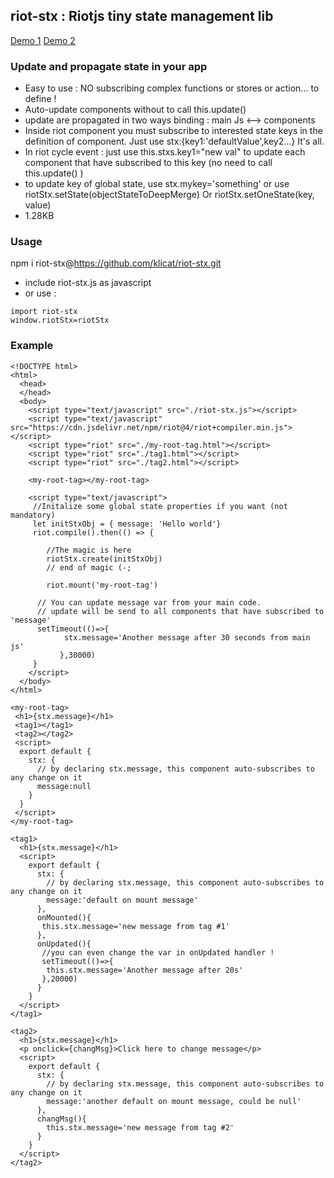 ## riot-stx : Riotjs tiny state management lib
[Demo 1](https://plnkr.co/edit/LNXmFB8A62pSQkSQ?preview)
[Demo 2](https://plnkr.co/edit/nrU5XDKApGZZd7fb?preview)

### Update and propagate state in your app
- Easy to use : NO subscribing complex functions or stores or action... to define !
- Auto-update components without to call this.update()
- update are propagated in two ways binding : main Js <--> components
- Inside riot component you must subscribe to interested state keys in the definition of component. Just use  stx:{key1:'defaultValue',key2...} It's all.
- In riot cycle event : just use this.stxs.key1="new val" to update each component that have subscribed to this key (no need to call this.update() )
- to update key of global state, use stx.mykey='something' or use riotStx.setState(objectStateToDeepMerge) Or riotStx.setOneState(key, value) 
- 1.28KB

### Usage
npm i riot-stx@https://github.com/klicat/riot-stx.git



- include riot-stx.js as javascript
- or use :
```shell
import riot-stx
window.riotStx=riotStx
```

### Example

```shell
<!DOCTYPE html>
<html>
  <head>
  </head>
  <body>
    <script type="text/javascript" src="./riot-stx.js"></script>
    <script type="text/javascript" src="https://cdn.jsdelivr.net/npm/riot@4/riot+compiler.min.js"></script>
    <script type="riot" src="./my-root-tag.html"></script>
    <script type="riot" src="./tag1.html"></script>
    <script type="riot" src="./tag2.html"></script>

    <my-root-tag></my-root-tag>

    <script type="text/javascript">
     //Initalize some global state properties if you want (not mandatory)
     let initStxObj = { message: 'Hello world'}
     riot.compile().then(() => {
     
        //The magic is here
        riotStx.create(initStxObj)
        // end of magic (-;
        
        riot.mount('my-root-tag')

      // You can update message var from your main code.
      // update will be send to all components that have subscribed to 'message'
      setTimeout(()=>{
            stx.message='Another message after 30 seconds from main js'
           },30000)
     }
    </script>
  </body>
</html>
```

```shell
<my-root-tag>
 <h1>{stx.message}</h1>
 <tag1></tag1>
 <tag2></tag2>
 <script>
  export default {
    stx: {
      // by declaring stx.message, this component auto-subscribes to any change on it
      message:null
    }
  }
 </script>
</my-root-tag>
```

```shell
<tag1>
  <h1>{stx.message}</h1>
  <script>
    export default {
      stx: {
        // by declaring stx.message, this component auto-subscribes to any change on it
        message:'default on mount message'
      },
      onMounted(){
       this.stx.message='new message from tag #1'
      },
      onUpdated(){
       //you can even change the var in onUpdated handler !
       setTimeout(()=>{
        this.stx.message='Another message after 20s'
       },20000)
      }
    }
  </script>
</tag1>
```

```shell
<tag2>
  <h1>{stx.message}</h1>
  <p onclick={changMsg}>Click here to change message</p>
  <script>
    export default {
      stx: {
        // by declaring stx.message, this component auto-subscribes to any change on it
        message:'another default on mount message, could be null'
      },
      changMsg(){
        this.stx.message='new message from tag #2'
      }
    }
  </script>
</tag2>
```

